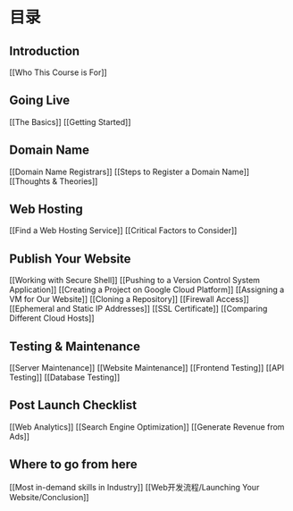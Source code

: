 # 目录
## Introduction
[[Who This Course is For]]

## Going Live
[[The Basics]]
[[Getting Started]]

## Domain Name
[[Domain Name Registrars]]
[[Steps to Register a Domain Name]]
[[Thoughts & Theories]]

## Web Hosting
[[Find a Web Hosting Service]]
[[Critical Factors to Consider]]

## Publish Your Website
[[Working with Secure Shell]]
[[Pushing to a Version Control System Application]]
[[Creating a Project on Google Cloud Platform]]
[[Assigning a VM for Our Website]]
[[Cloning a Repository]]
[[Firewall Access]]
[[Ephemeral and Static IP Addresses]]
[[SSL Certificate]]
[[Comparing Different Cloud Hosts]]

## Testing & Maintenance
[[Server Maintenance]]
[[Website Maintenance]]
[[Frontend Testing]]
[[API Testing]]
[[Database Testing]]

## Post Launch Checklist
[[Web Analytics]]
[[Search Engine Optimization]]
[[Generate Revenue from Ads]]

## Where to go from here
[[Most in-demand skills in Industry]]
[[Web开发流程/Launching Your Website/Conclusion]]
